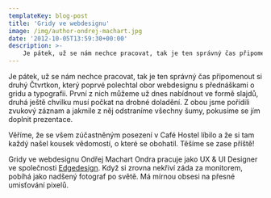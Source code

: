 ```yaml
---
templateKey: blog-post
title: 'Gridy ve webdesignu'
image: /img/author-ondrej-machart.jpg
date: '2012-10-05T13:59:30+00:00'
description: >-
    Je pátek, už se nám nechce pracovat, tak je ten správný čas připomenout si druhý Čtvrtkon, který poprvé polechtal obor webdesignu s přednáškami o gridu a typografii. První z nich můžeme...
---
```

Je pátek, už se nám nechce pracovat, tak je ten správný čas připomenout si druhý Čtvrtkon, který poprvé polechtal obor webdesignu s přednáškami o gridu a typografii. První z nich můžeme už dnes nabídnout ve formě slajdů, druhá ještě chvilku musí počkat na drobné doladění. Z obou jsme pořídili zvukový záznam a jakmile z něj odstraníme všechny šumy, pokusíme se jím doplnit prezentace.

Věříme, že se všem zúčastněným posezení v Café Hostel líbilo a že si tam každý našel kousek vědomostí, o které se obohatil. Těšíme se zase příště!

Gridy ve webdesignu Ondřej Machart Ondra pracuje jako UX & UI Designer ve společnosti [Edgedesign](http://edgedesign.cz "Edgedesign.cz"). Když si zrovna nekřiví záda za monitorem, pobíhá jako nadšený fotograf po světě. Má mírnou obsesi na přesné umisťování pixelů.
